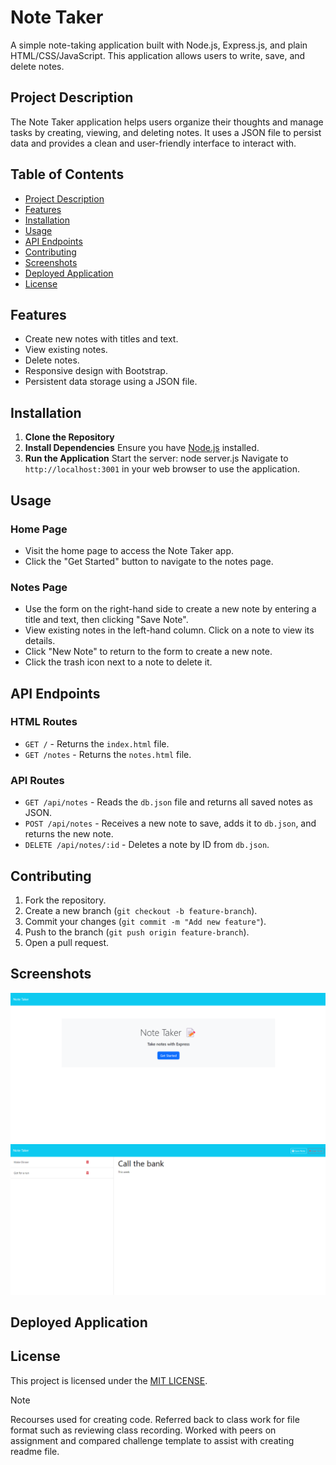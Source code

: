 # Note Taker

A simple note-taking application built with Node.js, Express.js, and plain HTML/CSS/JavaScript. This application allows users to write, save, and delete notes.

## Project Description

The Note Taker application helps users organize their thoughts and manage tasks by creating, viewing, and deleting notes. It uses a JSON file to persist data and provides a clean and user-friendly interface to interact with.

## Table of Contents

- [Project Description](#project-description)
- [Features](#features)
- [Installation](#installation)
- [Usage](#usage)
- [API Endpoints](#api-endpoints)
- [Contributing](#contributing)
- [Screenshots](#screenshots)
- [Deployed Application](#deployed-application)
- [License](#license)

## Features

- Create new notes with titles and text.
- View existing notes.
- Delete notes.
- Responsive design with Bootstrap.
- Persistent data storage using a JSON file.

## Installation

1. **Clone the Repository**
2. **Install Dependencies**
   Ensure you have [Node.js](https://nodejs.org/) installed.
3. **Run the Application**
   Start the server: node server.js
   Navigate to `http://localhost:3001` in your web browser to use the application.

## Usage

### Home Page

- Visit the home page to access the Note Taker app.
- Click the "Get Started" button to navigate to the notes page.

### Notes Page

- Use the form on the right-hand side to create a new note by entering a title and text, then clicking "Save Note".
- View existing notes in the left-hand column. Click on a note to view its details.
- Click "New Note" to return to the form to create a new note.
- Click the trash icon next to a note to delete it.

## API Endpoints

### HTML Routes

- `GET /` - Returns the `index.html` file.
- `GET /notes` - Returns the `notes.html` file.

### API Routes

- `GET /api/notes` - Reads the `db.json` file and returns all saved notes as JSON.
- `POST /api/notes` - Receives a new note to save, adds it to `db.json`, and returns the new note.
- `DELETE /api/notes/:id` - Deletes a note by ID from `db.json`.

## Contributing

1. Fork the repository.
2. Create a new branch (`git checkout -b feature-branch`).
3. Commit your changes (`git commit -m "Add new feature"`).
4. Push to the branch (`git push origin feature-branch`).
5. Open a pull request.

## Screenshots

![alt text](<Note Taker 1.png>)
![alt text](<Note Taker 2.png>)

## Deployed Application

## License

This project is licensed under the [MIT LICENSE](LICENSE).

> [!NOTE]  
> Recourses used for creating code. Referred back to class work for file format such as reviewing class recording. Worked with peers on assignment and compared challenge template to assist with creating readme file.
